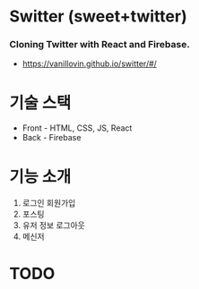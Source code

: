 # **Switter** (sweet+twitter)

### Cloning Twitter with React and Firebase.

- https://vanillovin.github.io/switter/#/

# 기술 스택

- Front - HTML, CSS, JS, React
- Back - Firebase

# 기능 소개

1. 로그인 회원가입
2. 포스팅
3. 유저 정보 로그아웃
4. 메신저

# TODO
